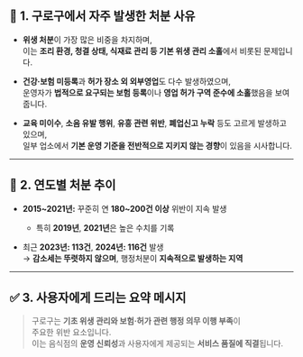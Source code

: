 ## 🧾 1. 구로구에서 자주 발생한 처분 사유

- **위생 처분**이 가장 많은 비중을 차지하며,  
  이는 **조리 환경, 청결 상태, 식재료 관리 등 기본 위생 관리 소홀**에서 비롯된 문제입니다.

- **건강·보험 미등록**과 **허가 장소 외 외부영업**도 다수 발생하였으며,  
  운영자가 **법적으로 요구되는 보험 등록**이나 **영업 허가 구역 준수에 소홀**했음을 보여줍니다.

- **교육 미이수**, **소음 유발 행위**, **유흥 관련 위반**, **폐업신고 누락** 등도 고르게 발생하고 있으며,  
  일부 업소에서 **기본 운영 기준을 전반적으로 지키지 않는 경향**이 있음을 시사합니다.

---

## 📆 2. 연도별 처분 추이

- **2015~2021년:** 꾸준히 연 **180~200건 이상** 위반이 지속 발생  
  - 특히 **2019년**, **2021년**은 높은 수치를 기록

- 최근 **2023년: 113건**, **2024년: 116건** 발생  
  → **감소세는 뚜렷하지 않으며**, 행정처분이 **지속적으로 발생하는 지역**

---

## ✅ 3. 사용자에게 드리는 요약 메시지

> 구로구는 **기초 위생 관리와 보험·허가 관련 행정 의무 이행 부족**이  
> 주요한 위반 요소입니다.  
> 이는 음식점의 **운영 신뢰성**과 사용자에게 제공되는 **서비스 품질에 직결**됩니다.
